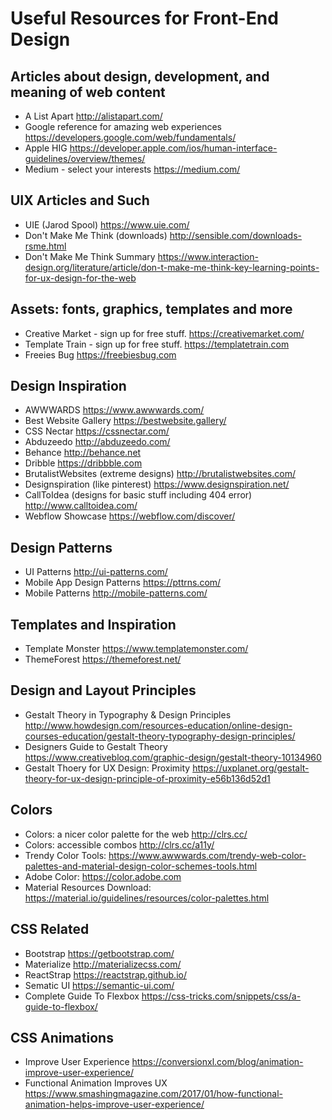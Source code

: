 # Useful Resources for Front-End Design

## Articles about design, development, and meaning of web content 
* A List Apart http://alistapart.com/
* Google reference for amazing web experiences https://developers.google.com/web/fundamentals/
* Apple HIG https://developer.apple.com/ios/human-interface-guidelines/overview/themes/
* Medium - select your interests https://medium.com/

## UIX Articles and Such
* UIE (Jarod Spool) https://www.uie.com/
* Don't Make Me Think (downloads) http://sensible.com/downloads-rsme.html
* Don't Make Me Think Summary https://www.interaction-design.org/literature/article/don-t-make-me-think-key-learning-points-for-ux-design-for-the-web

## Assets: fonts, graphics, templates and more
* Creative Market - sign up for free stuff. https://creativemarket.com/
* Template Train - sign up for free stuff. https://templatetrain.com
* Freeies Bug https://freebiesbug.com

## Design Inspiration
* AWWWARDS https://www.awwwards.com/
* Best Website Gallery https://bestwebsite.gallery/
* CSS Nectar https://cssnectar.com/
* Abduzeedo http://abduzeedo.com/
* Behance http://behance.net
* Dribble https://dribbble.com
* BrutalistWebsites (extreme designs) http://brutalistwebsites.com/
* Designspiration (like pinterest) https://www.designspiration.net/
* CallToIdea (designs for basic stuff including 404 error) http://www.calltoidea.com/
* Webflow Showcase https://webflow.com/discover/

## Design Patterns
* UI Patterns http://ui-patterns.com/
* Mobile App Design Patterns https://pttrns.com/
* Mobile Patterns http://mobile-patterns.com/


## Templates and Inspiration
* Template Monster https://www.templatemonster.com/
* ThemeForest https://themeforest.net/


## Design and Layout Principles
* Gestalt Theory in Typography & Design Principles http://www.howdesign.com/resources-education/online-design-courses-education/gestalt-theory-typography-design-principles/
* Designers Guide to Gestalt Theory https://www.creativebloq.com/graphic-design/gestalt-theory-10134960
* Gestalt Thoery for UX Design: Proximity https://uxplanet.org/gestalt-theory-for-ux-design-principle-of-proximity-e56b136d52d1


## Colors
* Colors: a nicer color palette for the web http://clrs.cc/
* Colors: accessible combos http://clrs.cc/a11y/
* Trendy Color Tools: https://www.awwwards.com/trendy-web-color-palettes-and-material-design-color-schemes-tools.html
* Adobe Color: https://color.adobe.com
* Material Resources Download: https://material.io/guidelines/resources/color-palettes.html


## CSS Related
* Bootstrap https://getbootstrap.com/
* Materialize http://materializecss.com/ 
* ReactStrap https://reactstrap.github.io/
* Sematic UI https://semantic-ui.com/
* Complete Guide To Flexbox https://css-tricks.com/snippets/css/a-guide-to-flexbox/

## CSS Animations
* Improve User Experience https://conversionxl.com/blog/animation-improve-user-experience/
* Functional Animation Improves UX https://www.smashingmagazine.com/2017/01/how-functional-animation-helps-improve-user-experience/
